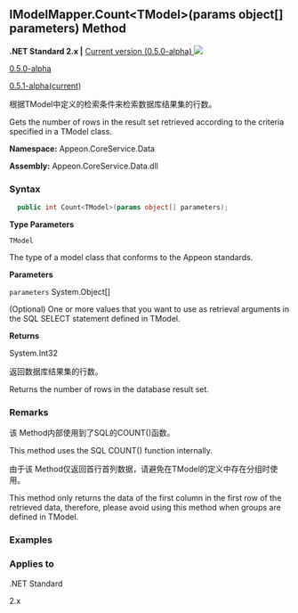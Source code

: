 

## **IModelMapper.Count&#60;TModel>(params object[] parameters) Method**

**.NET Standard 2.x |**  <a href="javascript:void(0)" class="dropdown">Current version (0.5.0-alpha) <img src="~/images/dropdown.png"/></a>

<div class="otherversions"  value="versdiv">
<a href="javascript:void(0)">0.5.0-alpha</a>

<a href="javascript:void(0)">0.5.1-alpha(current)</a>

</div>

根据TModel中定义的检索条件来检索数据库结果集的行数。

Gets the number of rows in the result set retrieved according to the criteria specified in a TModel class.

 **Namespace:** Appeon.CoreService.Data

 **Assembly:** Appeon.CoreService.Data.dll

### **Syntax**

```c#
  public int Count<TModel>(params object[] parameters);
```

**Type Parameters**

`TModel`

The type of a model class that conforms to the Appeon standards.

**Parameters**

`parameters` System.Object[]

(Optional) One or more values that you want to use as retrieval arguments in the SQL SELECT statement defined in TModel.

**Returns**

System.Int32

返回数据库结果集的行数。

Returns the number of rows in the database result set.

### **Remarks**

该 Method内部使用到了SQL的COUNT()函数。

This method uses the SQL COUNT() function internally.

由于该 Method仅返回首行首列数据，请避免在TModel的定义中存在分组时使用。

This method only returns the data of the first column in the first row of the retrieved data, therefore, please avoid using this method when groups are defined in TModel.

### **Examples**



### **Applies to**

.NET Standard 

2.x